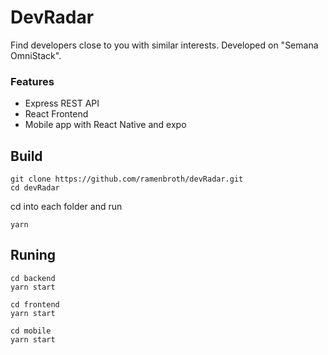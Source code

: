 # DevRadar

Find developers close to you with similar interests. Developed on "Semana OmniStack".

### Features

- Express REST API
- React Frontend
- Mobile app with React Native and expo

## Build

```shell
git clone https://github.com/ramenbroth/devRadar.git
cd devRadar
```

cd into each folder and run

```shell
yarn
```

## Runing

```shell
cd backend
yarn start

cd frontend
yarn start

cd mobile
yarn start
```
